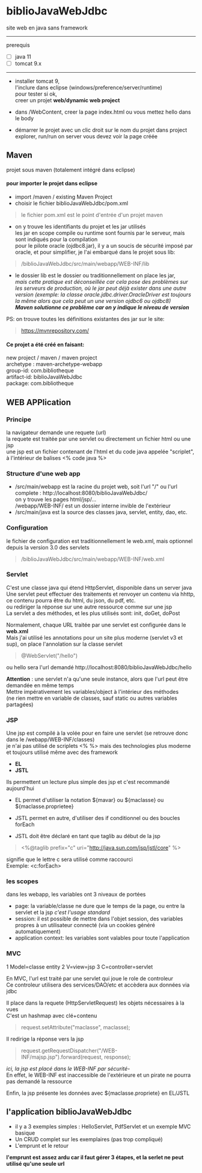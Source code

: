 # biblioJavaWebJdbc
site web en java sans framework

-----------------------------

prerequis
- [ ] java 11
- [ ] tomcat 9.x
-----------------------------
* installer tomcat 9,  
l'inclure dans eclipse (windows/preference/server/runtime)  
pour tester si ok,  
creer un projet **web/dynamic web project**  

* dans /WebContent, creer la page index.html ou vous mettez hello dans le body
* démarrer le projet avec un clic droit sur le nom du projet dans project explorer, run/run on server
vous devez voir la page créée

## Maven
projet sous maven (totalement intégré dans eclipse)

#### pour importer le projet dans eclipse
* import /maven / existing Maven Project  
* choisir le fichier biblioJavaWebJdbc/pom.xml  

> le fichier pom.xml est le point d'entrée d'un projet maven

* on y trouve les identifiants du projet et les jar utilisés  
les jar en scope compile ou runtime sont fournis par le serveur, mais sont indiqués pour la compilation  
pour le pilote oracle (ojdbc8.jar), il y a un soucis de sécurité imposé par oracle, et pour simplifier, je l'ai embarqué dans le projet 
sous lib:
> /biblioJavaWebJdbc/src/main/webapp/WEB-INF/lib  
* le dossier lib est le dossier ou traditionnellement on place les jar,  
_mais cette pratique est déconseillée car cela pose des problèmes sur les serveurs de production, où le jar peut déjà exister dans une autre version (exemple: la classe oracle.jdbc.driver.OracleDriver est toujours la même alors que cela peut un une version ojdbc6 ou ojdbc8)_  
**_Maven solutionne ce problème car on y indique le niveau de version_**

PS: on trouve toutes les définitions existantes des jar sur le site:
> https://mvnrepository.com/ 

#### Ce projet a été créé en faisant:
new project / maven / maven project  
archetype : maven-archetype-webapp  
group-id: com.bibliotheque  
artifact-id: biblioJavaWebJdbc  
package: com.bibliotheque  

## WEB APPlication
### Principe
la navigateur demande une requete (url)  
la requete est traitée par une servlet ou directement un fichier html ou une jsp  
une jsp est un fichier contenant de l'html et du code java appelée "scriplet", à l'intérieur de balises <% code java %>  

### Structure d'une web app
* /src/main/webapp est la racine du projet web, soit l'url "/" ou l'url complete : http://localhost:8080/biblioJavaWebJdbc/  
on y trouve les pages html/jsp/...  
/webapp/WEB-INF/ est un dossier interne invible de l'extérieur  
* /src/main/java est la source des classes java, servlet, entity, dao, etc.  


### Configuration
le fichier de configuration est traditionnellement le web.xml, mais optionnel depuis la version 3.0 des servlets  
> /biblioJavaWebJdbc/src/main/webapp/WEB-INF/web.xml  

### Servlet
C'est une classe java qui étend HttpServlet, disponible dans un server java  
Une servlet peut effectuer des traitements et renvoyer un contenu via hhttp, ce contenu pourra être du html, du json, du pdf, etc.  
ou rediriger la réponse sur une autre ressource comme sur une jsp  
La servlet a des méthodes, et les plus utilisés sont: init, doGet, doPost  

Normalement, chaque URL traitée par une servlet est configurée dans le **web.xml**  
Mais j'ai utilisé les annotations pour un site plus moderne (servlet v3 et sup), on place l'annolation sur la classe servlet  
> @WebServlet("/hello")  

ou hello sera l'url demandé http://localhost:8080/biblioJavaWebJdbc/hello

**Attention** : une servlet n'a qu'une seule instance, alors que l'url peut être demandée en même temps  
Mettre impérativement les variables/object à l'intérieur des méthodes  
(ne rien mettre en variable de classes, sauf static ou autres variables partagées)  

### JSP
Une jsp est compilé à la volée pour en faire une servlet (se retrouve donc dans le /webapp/WEB-INF/classes)  
je n'ai pas utilisé de scriplets <% %> mais des technologies plus moderne et toujours utilisé même avec des framework  
* **EL**  
* **JSTL**

Ils permettent un lecture plus simple des jsp et c'est recommandé aujourd'hui

* EL permet d'utiliser la notation ${mavar} ou ${maclasse} ou ${maclasse.proprietee}
* JSTL permet en autre, d'utiliser des if conditionnel ou des boucles forEach

* JSTL doit être déclaré en tant que taglib au début de la jsp
> <%@taglib prefix="c" uri="http://java.sun.com/jsp/jstl/core" %>  

signifie que le lettre c sera utilisé comme raccourci  
Exemple: <c:forEach>  

### les scopes
dans les webapp, les variables ont 3 niveaux de portées
* page: la variable/classe ne dure que le temps de la page, ou entre la servlet et la jsp
_c'est l'usage standard_
* session: il est possible de mettre dans l'objet session, des variables propres à un utilisateur connecté (via un cookies généré automatiquement)
* application context: les variables sont valables pour toute l'application

### MVC
1 Model=classe entity
2 V=view=jsp
3 C=controller=servlet

En MVC, l'url est traité par une servlet qui joue le role de controleur  
Ce controleur utilisera des services/DAO/etc et accèdera aux données via jdbc  

Il place dans la requete (HttpServletRequest) les objets nécessaires à la vues  
 C'est un hashmap avec clé+contenu  
 > request.setAttribute("maclasse", maclasse);

Il redirige la réponse vers la jsp  
> request.getRequestDispatcher("/WEB-INF/majsp.jsp").forward(request, response);	

_ici, la jsp est placé dans le WEB-INF par sécurité-_  
En effet, le WEB-INF est inaccessible de l'extérieure et un pirate ne pourra pas demandé la ressource  

Enfin, la jsp présente les données avec ${maclasse.propriete} en EL/JSTL  

## l'application biblioJavaWebJdbc
* il y a 3 exemples simples : HelloServlet, PdfServlet et un exemple MVC basique
* Un CRUD complet sur les exemplaires (pas trop compliqué)  
* L'emprunt et le retour  

__l'emprunt est assez ardu car il faut gérer 3 étapes, et la serlet ne peut utilisé qu'une seule url__







